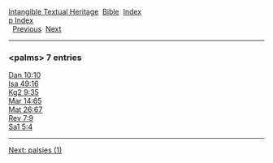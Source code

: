 [Intangible Textual Heritage](../../index)  [Bible](../index) 
[Index](index)   
[p Index](_p_)  
  [Previous](c08222)  [Next](c08224) 

------------------------------------------------------------------------

### &lt;palms&gt; 7 entries

[Dan 10:10](../kjv/dan010.htm#010)  
[Isa 49:16](../kjv/isa049.htm#016)  
[Kg2 9:35](../kjv/kg2009.htm#035)  
[Mar 14:65](../kjv/mar014.htm#065)  
[Mat 26:67](../kjv/mat026.htm#067)  
[Rev 7:9](../kjv/rev007.htm#009)  
[Sa1 5:4](../kjv/sa1005.htm#004)  

------------------------------------------------------------------------

[Next: palsies (1)](c08224)
